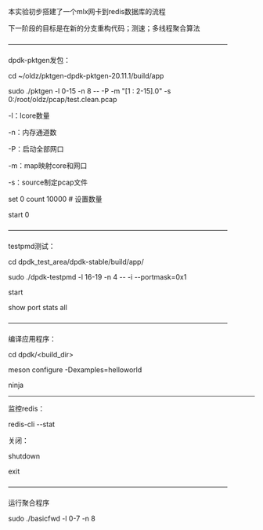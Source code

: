 本实验初步搭建了一个mlx网卡到redis数据库的流程

下一阶段的目标是在新的分支重构代码；测速；多线程聚合算法

————————————————————————————————

dpdk-pktgen发包：

cd ~/oldz/pktgen-dpdk-pktgen-20.11.1/build/app

sudo ./pktgen -l 0-15 -n 8 -- -P -m "[1 : 2-15].0" -s 0:/root/oldz/pcap/test.clean.pcap

-l：lcore数量

-n：内存通道数

-P：启动全部网口

-m：map映射core和网口

-s：source制定pcap文件

set 0 count 10000  # 设置数量

start 0

————————————————————————————————

testpmd测试：

cd dpdk_test_area/dpdk-stable/build/app/

sudo ./dpdk-testpmd -l 16-19 -n 4 -- -i --portmask=0x1

start

show port stats all

————————————————————————————————

编译应用程序：

cd dpdk/<build_dir>

meson configure -Dexamples=helloworld

ninja

________________________________

监控redis：

redis-cli --stat

关闭：

shutdown

exit

————————————————————————————————

运行聚合程序

sudo ./basicfwd -l 0-7 -n 8